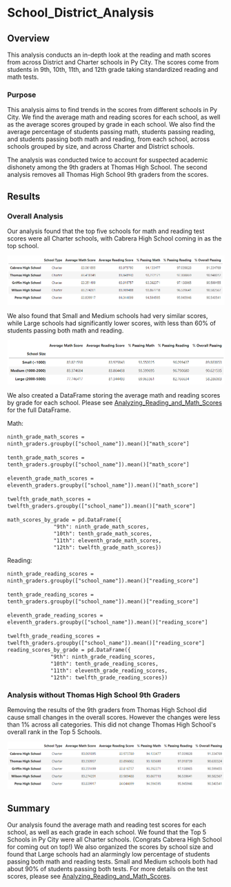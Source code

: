# School_District_Analysis
## Overview
This analysis conducts an in-depth look at the reading and math scores from across District and Charter schools in Py City. The scores come from students in 9th, 10th, 11th, and 12th grade taking standardized reading and math tests.

### Purpose
This analysis aims to find trends in the scores from different schools in Py City. We find the average math and reading scores for each school, as well as the average scores grouped by grade in each school. We also find the average percentage of students passing math, students passing reading, and students passing both math and reading, from each school, across schools grouped by size, and across Charter and District schools. 

The analysis was conducted twice to account for suspected academic dishonety among the 9th graders at Thomas High School. The second analysis removes all Thomas High School 9th graders from the scores. 

## Results

### Overall Analysis
Our analysis found that the top five schools for math and reading test scores were all Charter schools, with Cabrera High School coming in as the top school.

![Top Schools Table](https://github.com/Jace-Loo/School_District_Analysis/blob/05fc3606a0135f1b0b2fd72ef3908c206ccb2945/Results/Top_Schools.png)

We also found that Small and Medium schools had very similar scores, while Large schools had significantly lower scores, with less than 60% of students passing both math and reading.

![Scores by School Size](https://github.com/Jace-Loo/School_District_Analysis/blob/05fc3606a0135f1b0b2fd72ef3908c206ccb2945/Results/Scores_by_School_Size.png)

We also created a DataFrame storing the average math and reading scores by grade for each school. Please see [Analyzing_Reading_and_Math_Scores](https://github.com/Jace-Loo/School_District_Analysis/blob/05fc3606a0135f1b0b2fd72ef3908c206ccb2945/Analyzing_Reading_and_Math_Scores.ipynb) for the full DataFrame.

Math:
```
ninth_grade_math_scores = ninth_graders.groupby(["school_name"]).mean()["math_score"]

tenth_grade_math_scores = tenth_graders.groupby(["school_name"]).mean()["math_score"]

eleventh_grade_math_scores = eleventh_graders.groupby(["school_name"]).mean()["math_score"]

twelfth_grade_math_scores = twelfth_graders.groupby(["school_name"]).mean()["math_score"]

math_scores_by_grade = pd.DataFrame({
               "9th": ninth_grade_math_scores,
               "10th": tenth_grade_math_scores,
               "11th": eleventh_grade_math_scores,
               "12th": twelfth_grade_math_scores})
```

Reading:
```
ninth_grade_reading_scores = ninth_graders.groupby(["school_name"]).mean()["reading_score"]

tenth_grade_reading_scores = tenth_graders.groupby(["school_name"]).mean()["reading_score"]

eleventh_grade_reading_scores = eleventh_graders.groupby(["school_name"]).mean()["reading_score"]

twelfth_grade_reading_scores = twelfth_graders.groupby(["school_name"]).mean()["reading_score"]
reading_scores_by_grade = pd.DataFrame({
              "9th": ninth_grade_reading_scores,
              "10th": tenth_grade_reading_scores,
              "11th": eleventh_grade_reading_scores,
              "12th": twelfth_grade_reading_scores})
```

### Analysis without Thomas High School 9th Graders
Removing the results of the 9th graders from Thomas High School did cause small changes in the overall scores. However the changes were less than 1% across all categories. This did not change Thomas High School's overall rank in the Top 5 Schools. 

![Top Scores Adjusted for THS](https://github.com/Jace-Loo/School_District_Analysis/blob/05fc3606a0135f1b0b2fd72ef3908c206ccb2945/Results/Top_Schools_Adjusted.png)

## Summary
Our analysis found the average math and reading test scores for each school, as well as each grade in each school. We found that the Top 5 Schools in Py City were all Charter schools. (Congrats Cabrera High School for coming out on top!) We also organized the scores by school size and found that Large schools had an alarmingly low percentage of students passing both math and reading tests. Small and Medium schools both had about 90% of students passing both tests. For more details on the test scores, please see [Analyzing_Reading_and_Math_Scores](https://github.com/Jace-Loo/School_District_Analysis/blob/05fc3606a0135f1b0b2fd72ef3908c206ccb2945/Analyzing_Reading_and_Math_Scores.ipynb).
